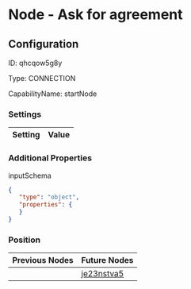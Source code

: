 # Node - Ask for agreement
## Configuration
ID:  qhcqow5g8y

Type: CONNECTION 

CapabilityName: startNode

### Settings
| Setting | Value  |
| :------------------------ | ---------------------------------------- |
 




### Additional Properties
inputSchema
 ```json 
{
	"type": "object",
	"properties": {
	}
}
```




### Position
| Previous Nodes | Future Nodes |
| :------------- | ------------ |
|  | [je23nstva5](./je23nstva5.md) |